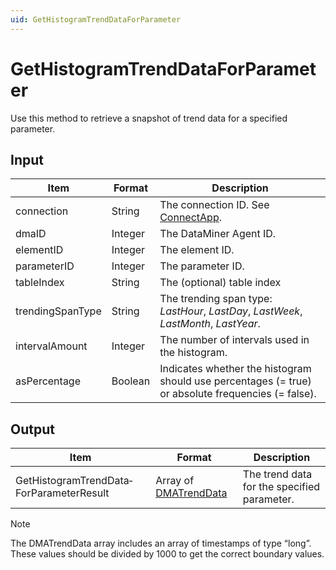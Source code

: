 ```yaml
---
uid: GetHistogramTrendDataForParameter
---
```


# GetHistogramTrendDataForParameter

Use this method to retrieve a snapshot of trend data for a specified parameter.

## Input

| Item | Format | Description |
|--|--|--|
| connection | String | The connection ID. See [ConnectApp](xref:ConnectApp). |
| dmaID | Integer | The DataMiner Agent ID. |
| elementID | Integer | The element ID. |
| parameterID | Integer | The parameter ID. |
| tableIndex | String | The (optional) table index |
| trendingSpanType | String | The trending span type: *LastHour*, *LastDay*, *LastWeek*, *LastMonth*, *LastYear*. |
| intervalAmount | Integer | The number of intervals used in the histogram. |
| asPercentage | Boolean | Indicates whether the histogram should use percentages (= true) or absolute frequencies (= false). |

## Output

| Item | Format | Description |
|--|--|--|
| GetHistogramTrendData­ForParameterResult | Array of [DMATrendData](xref:DMATrendData) | The trend data for the specified parameter. |

> [!NOTE]
> The DMATrendData array includes an array of timestamps of type “long”. These values should be divided by 1000 to get the correct boundary values.
